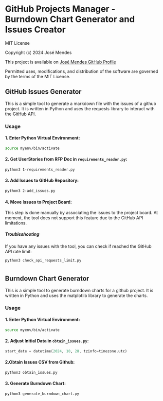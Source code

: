 # GitHub Projects Manager - Burndown Chart Generator and Issues Creator

MIT License

Copyright (c) 2024 José Mendes

This project is available on 
[José Mendes GitHub Profile](https://github.com/josemendes03)

Permitted uses, modifications, and distribution of the software are governed by the terms of the MIT License.


## GitHub Issues Generator

This is a simple tool to generate a markdown file with the issues of a github project. It is written in Python and uses the requests library to interact with the GitHub API.

### Usage

#### 1. Enter Python Virtual Environment:

```bash
source myenv/bin/activate
```

#### 2. Get UserStories from RFP Doc in `requirements_reader.py`:

```bash
python3 1-requirements_reader.py
```

#### 3. Add Issues to GitHub Repository:

```bash
python3 2-add_issues.py
```

#### 4. Move Issues to Project Board:

This step is done manually by associating the issues to the project board.
At moment, the tool does not support this feature due to the GitHub API limitations.

##### Troubleshooting

If you have any issues with the tool, you can check if reached the GitHub API rate limit:

```bash
python3 check_api_requests_limit.py
```


#
## Burndown Chart Generator

This is a simple tool to generate burndown charts for a github project. It is written in Python and uses the matplotlib library to generate the charts.

### Usage

#### 1. Enter Python Virtual Environment:

```bash
source myenv/bin/activate
```

#### 2. Adjust Initial Data in `obtain_issues.py`:

```python
start_date = datetime(2024, 10, 28, tzinfo=timezone.utc)
```

#### 2.Obtain Issues CSV from Github:

```bash
python3 obtain_issues.py
```

#### 3. Generate Burndown Chart:

```bash
python3 generate_burndown_chart.py
```




